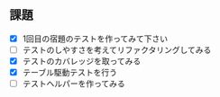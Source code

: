 ## 課題

- [x] 1回目の宿題のテストを作ってみて下さい
- [ ] テストのしやすさを考えてリファクタリングしてみる
- [x] テストのカバレッジを取ってみる
- [x] テーブル駆動テストを行う
- [ ] テストヘルパーを作ってみる